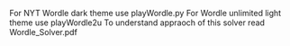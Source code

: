 For NYT Wordle dark theme use playWordle.py 
For Wordle unlimited light theme use playWordle2u
To understand appraoch of this solver read Wordle_Solver.pdf

